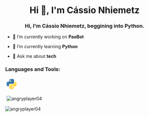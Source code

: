 <h1 align="center">Hi 👋, I'm Cássio Nhiemetz</h1>
<h3 align="center">Hi, I'm Cássio Nhiemetz, beggining into Python.</h3>

- 🔭 I’m currently working on **PaoBot**

- 🌱 I’m currently learning **Python**

- 💬 Ask me about **tech**


<h3 align="left">Languages and Tools:</h3>
<p align="left"> <a href="https://www.python.org" target="_blank"> <img src="https://raw.githubusercontent.com/devicons/devicon/master/icons/python/python-original.svg" alt="python" width="40" height="40"/> </a> </p>

<p>&nbsp;<img align="center" src="https://github-readme-stats.vercel.app/api?username=angryplayer04&show_icons=true&locale=en" alt="angryplayer04" /></p>

<p><img align="center" src="https://github-readme-streak-stats.herokuapp.com/?user=angryplayer04&" alt="angryplayer04" /></p>
